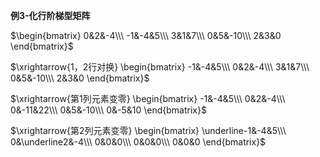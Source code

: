**例3-化行阶梯型矩阵**    
    
 $\begin{bmatrix}    
0&2&-4\\\    
-1&-4&5\\\    
3&1&7\\\    
0&5&-10\\\    
2&3&0    
\end{bmatrix}$     
    
    
    
 $\xrightarrow{1，2行对换}    
\begin{bmatrix}    
-1&-4&5\\\    
0&2&-4\\\    
3&1&7\\\    
0&5&-10\\\    
2&3&0    
\end{bmatrix}$     
    
    
    
 $\xrightarrow{第1列元素变零}    
\begin{bmatrix}    
-1&-4&5\\\    
0&2&-4\\\    
0&-11&22\\\    
0&5&-10\\\    
0&-5&10    
\end{bmatrix}$     
    
    
    
 $\xrightarrow{第2列元素变零}    
\begin{bmatrix}    
\underline-1&-4&5\\\    
0&\underline2&-4\\\    
0&0&0\\\    
0&0&0\\\    
0&0&0    
\end{bmatrix}$     
